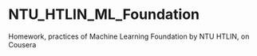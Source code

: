 # NTU_HTLIN_ML_Foundation
Homework, practices of Machine Learning Foundation by NTU HTLIN, on Cousera
